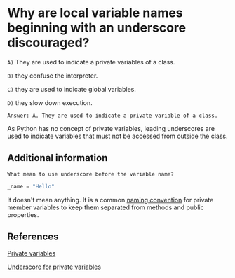# Why are local variable names beginning with an underscore discouraged?

`A)` They are used to indicate a private variables of a class.

`B)` they confuse the interpreter.

`C)` they are used to indicate global variables.

`D)` they slow down execution.

`Answer: A. They are used to indicate a private variable of a class.`

As Python has no concept of private variables, leading underscores are used to indicate variables that must not be accessed from outside the class.

## Additional information

`What mean to use underscore before the variable name?`

```python
_name = "Hello"
```

It doesn't mean anything. It is a common [naming convention](https://docs.python.org/2/tutorial/classes.html#private-variables-and-class-local-references) for private member variables to keep them separated from methods and public properties.

## References

[Private variables](https://brainly.in/question/2835258)

[Underscore for private variables](https://stackoverflow.com/questions/6903022/why-do-we-use-in-variable-names)

